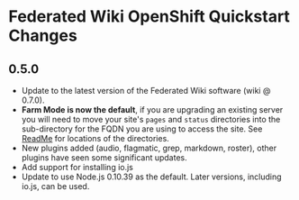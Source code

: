 # Federated Wiki OpenShift Quickstart Changes

## 0.5.0

* Update to the latest version of the Federated Wiki software (wiki @ 0.7.0).
* **Farm Mode is now the default**, if you are upgrading an existing server you will need to move your site's `pages` and `status` directories into the sub-directory for the FQDN you are using to access the site. See [ReadMe](README.md) for locations of the directories.
* New plugins added (audio, flagmatic, grep, markdown, roster), other plugins have seen some significant updates.
* Add support for installing io.js
* Update to use Node.js 0.10.39 as the default. Later versions, including io.js, can be used.
